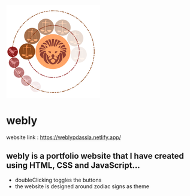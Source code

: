 ![zodiac theme](./background.png)

# webly
website link : https://weblypdassla.netlify.app/
## webly is a portfolio website that I have created using HTML, CSS and JavaScript...
- doubleClicking toggles the buttons
- the website is designed around zodiac signs as theme